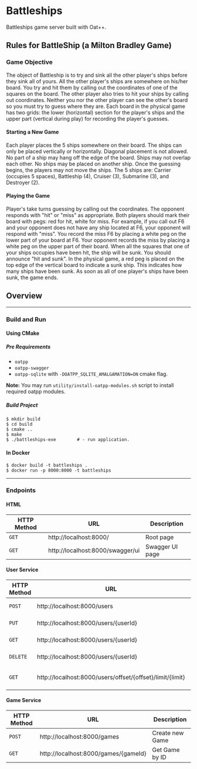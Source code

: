 # Battleships

Battleships game server built with Oat++.

## Rules for BattleShip (a Milton Bradley Game)

### Game Objective
The object of Battleship is to try and sink all the other player's ships before they sink all of
yours. All the other player's ships are somewhere on his/her board. You try and hit them by
calling out the coordinates of one of the squares on the board. The other player also tries to
hit your ships by calling out coordinates. Neither you nor the other player can see the other's
board so you must try to guess where they are. Each board in the physical game has two grids:
the lower (horizontal) section for the player's ships and the upper part (vertical during play)
for recording the player's guesses.

#### Starting a New Game
Each player places the 5 ships somewhere on their board. The ships can only be placed
vertically or horizontally. Diagonal placement is not allowed. No part of a ship may hang off
the edge of the board. Ships may not overlap each other. No ships may be placed on another
ship.
Once the guessing begins, the players may not move the ships.
The 5 ships are: Carrier (occupies 5 spaces), Battleship (4), Cruiser (3), Submarine (3), and
Destroyer (2).

#### Playing the Game
Player's take turns guessing by calling out the coordinates. The opponent responds with "hit"
or "miss" as appropriate. Both players should mark their board with pegs: red for hit, white
for miss. For example, if you call out F6 and your opponent does not have any ship located at
F6, your opponent will respond with "miss". You record the miss F6 by placing a white peg on
the lower part of your board at F6. Your opponent records the miss by placing a white peg on
the upper part of their board.
When all the squares that one of your ships occupies have been hit, the ship will be sunk. You
should announce "hit and sunk". In the physical game, a red peg is placed on the top edge of
the vertical board to indicate a sunk ship. This indicates how many ships have been sunk.
As soon as all of one player's ships have been sunk, the game ends.


## Overview



---

### Build and Run

#### Using CMake

##### Pre Requirements

- `oatpp` 
- `oatpp-swagger`
- `oatpp-sqlite` with `-DOATPP_SQLITE_AMALGAMATION=ON` cmake flag.

**Note:** You may run `utility/install-oatpp-modules.sh` script to install required oatpp modules.

##### Build Project

```
$ mkdir build
$ cd build
$ cmake ..
$ make 
$ ./battleships-exe        # - run application.
```

#### In Docker

```
$ docker build -t battleships .
$ docker run -p 8000:8000 -t battleships
```

---

### Endpoints 

#### HTML

|HTTP Method|URL|Description|
|---|---|---|
|`GET`|http://localhost:8000/ | Root page |
|`GET`|http://localhost:8000/swagger/ui | Swagger UI page |

#### User Service

|HTTP Method|URL|Description|
|---|---|---|
|`POST`|http://localhost:8000/users | Create new User |
|`PUT`|http://localhost:8000/users/{userId} | Update User by ID |
|`GET`|http://localhost:8000/users/{userId} | Get User by ID |
|`DELETE`|http://localhost:8000/users/{userId} | Delete User by ID |
|`GET`|http://localhost:8000/users/offset/{offset}/limit/{limit} | Get All Users with Paging |

#### Game Service

|HTTP Method|URL|Description|
|---|---|---|
|`POST`|http://localhost:8000/games | Create new Game |
|`GET`|http://localhost:8000/games/{gameId} | Get Game by ID |